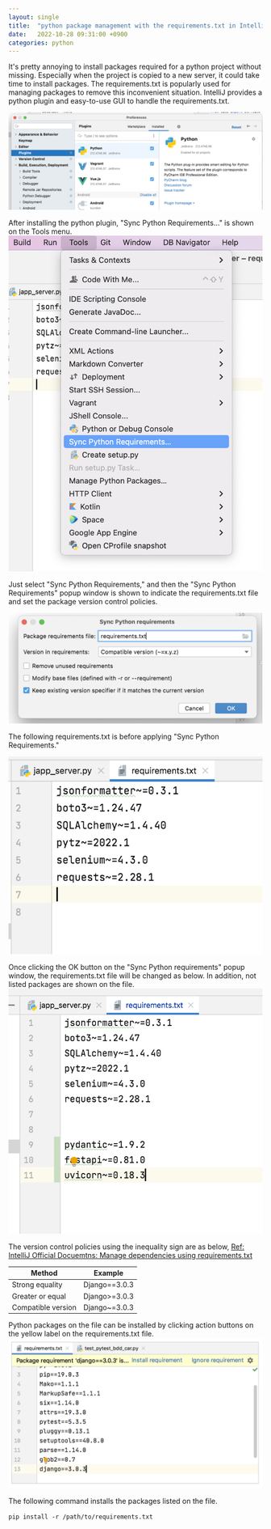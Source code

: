 ```yaml
---
layout: single
title:  "python package management with the requirements.txt in IntelliJ"
date:   2022-10-28 09:31:00 +0900
categories: python
---
```


It's pretty annoying to install packages required for a python project without missing.
Especially when the project is copied to a new server, it could take time to install packages.
The requirements.txt is popularly used for managing packages to remove this inconvenient situation.
IntelliJ provides a python plugin and easy-to-use GUI to handle the requirements.txt.

![IntelliJ python plugin](/docs/assets/2022-10-28-python-plugin.png)

After installing the python plugin, "Sync Python Requirements..." is shown on the Tools menu.
![IntelliJ menu](/docs/assets/2022-10-28-intellij-menu.png)

Just select "Sync Python Requirements,"
and then the "Sync Python Requirements" popup window is shown to indicate the requirements.txt file
and set the package version control policies.

![Sync Python Requirements](/docs/assets/2022-10-28-sync-python-requirements.png)

The following requirements.txt is before applying "Sync Python Requirements."

![Before Requirements.txt](/docs/assets/2022-10-28-before-requirements.png)

Once clicking the OK button on the "Sync Python requirements" popup window,
the requirements.txt file will be changed as below. In addition, not listed packages are shown on the file.
![After Requirements.txt](/docs/assets/2022-10-28-after-requirements.png)

The version control policies using the inequality sign are as below,
[Ref: IntelliJ Official Docuemtns: Manage dependencies using requirements.txt](https://www.jetbrains.com/help/idea/managing-dependencies.html)

| Method | Example |
|---|---|
|Strong equality|Django==3.0.3|
|Greater or equal|Django>=3.0.3|
|Compatible version|Django~=3.0.3|

Python packages on the file can be installed by clicking action buttons on the yellow label on the requirements.txt file.
![Install Packages on the file](/docs/assets/2022-10-28-intellij-page.png)

The following command installs the packages listed on the file.

    pip install -r /path/to/requirements.txt

